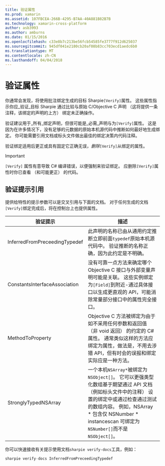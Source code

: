 ```yaml
---
title: 验证属性
ms.prod: xamarin
ms.assetid: 107FBCEA-266B-4295-B7AA-40A881B82B7B
ms.technology: xamarin-cross-platform
author: asb3993
ms.author: amburns
ms.date: 01/15/2016
ms.openlocfilehash: c33e8b7c213be56fcb54585fe3777f912d625037
ms.sourcegitcommit: 945df041e2180cb20af08b83cc703ecd1aedc6b0
ms.translationtype: MT
ms.contentlocale: zh-CN
ms.lasthandoff: 04/04/2018
---
```

# <a name="verify-attributes"></a>验证属性


你通常会发现，将使用批注绑定生成的目标 Sharpie`[Verify]`属性。 这些属性指示你应_验证_目标 Sharpie 通过比较与原始 C/Objective C 声明 （这将提供一条注释，该绑定的声明的上方） 绑定未正确操作。

验证建议用于_所有_绑定声明，但很可能是_必需_声明与为`[Verify]`属性。 这是因为在许多情况下，没有足够的元数据的原始本机源代码中推断如何最好地生成绑定。 你可能需要引用文档或标头文件做出最佳的绑定决策内代码注释。

验证绑定适用后更正或具有固定它正确无误，_删除_`[Verify]`从绑定的属性。

> [!IMPORTANT]
> `[Verify]` 属性有意导致 C# 编译错误，以便强制来验证绑定。 应删除`[Verify]`属性时你已查看 （和可能更正） 的代码。

## <a name="verify-hints-reference"></a>验证提示引用

提供给特性的提示参数可以是交叉引用与下面的文档。 对于任何生成的文档`[Verify]`绑定完成后，将在控制台上也提供属性。

|验证提示|描述|
|---|---|
|InferredFromPreceedingTypedef|此声明的名称已由从通用约定推断立即前面`typedef`原始本机源代码中。 验证推断的名称正确，因为此约定是不明确。|
|ConstantsInterfaceAssociation|没有可靠一点方法来确定哪个 Objective C 接口与外部变量声明可能是关联。 这些实例绑定为`[Field]`到附近-通过具体接口以生成更直观的 API，可能消除常量部分接口中的属性完全接口。|
|MethodToProperty|Objective C 方法被绑定为由于如不采用任何参数和返回值 （非 void 返回） 的约定的 C# 属性。 通常类似这样的方法应绑定为属性，做法是，不用去涉猎 API，但有时会的误报和绑定实际应是一种方法。|
|StronglyTypedNSArray|一个本机`NSArray*`被绑定为`NSObject[]`。 它可以更强类型化数组基于期望通过 API 文档 （例如标头文件中的注释） 设置的绑定中或通过检查通过测试的数组内容。 例如，NSArray * 包含仅 NSNumber * instancescan 可绑定为`NSNumber[]`而不是`NSObject[]`。|

你可以快速接收有关提示使用文档`sharpie verify-docs`工具，例如：

```csharp
sharpie verify-docs InferredFromPreceedingTypedef
```

